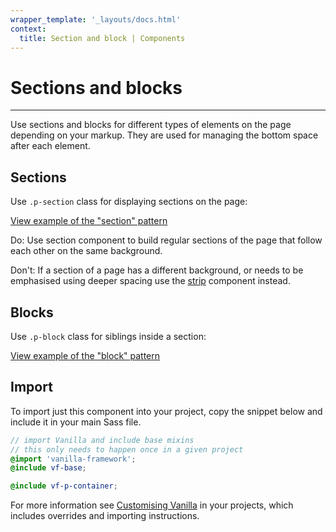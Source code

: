 ```yaml
---
wrapper_template: '_layouts/docs.html'
context:
  title: Section and block | Components
---
```


# Sections and blocks

<hr>

Use sections and blocks for different types of elements on the page depending on your markup. They are used for managing the bottom space after each element.

## Sections

Use `.p-section` class for displaying sections on the page:

<div class="embedded-example"><a href="/docs/examples/patterns/section-and-block/section" class="js-example">
View example of the "section" pattern
</a></div>

<div class="row">
  <div class="col-6 col-medium-3">
    <div class="p-notification--positive">
      <p class="p-notification__content">
        <span class="p-notification__title">Do:</span>
        <span class="p-notification__message">Use section component to build regular sections of the page that follow each other on the same background.</span>
      </p>
    </div>
  </div>
  <div class="col-6 col-medium-3">
    <div class="p-notification--negative">
      <p class="p-notification__content">
        <span class="p-notification__title">Don't:</span>
        <span class="p-notification__message">If a section of a page has a different background, or needs to be emphasised using deeper spacing use the <a href="/docs/patterns/strip">strip</a> component instead.</span>
      </p>
    </div>
  </div>
</div>

## Blocks

Use `.p-block` class for siblings inside a section:

<div class="embedded-example"><a href="/docs/examples/patterns/section-and-block/block" class="js-example">
View example of the "block" pattern
</a></div>

## Import

To import just this component into your project, copy the snippet below and include it in your main Sass file.

```scss
// import Vanilla and include base mixins
// this only needs to happen once in a given project
@import 'vanilla-framework';
@include vf-base;

@include vf-p-container;
```

For more information see [Customising Vanilla](/docs/customising-vanilla/) in your projects, which includes overrides and importing instructions.
